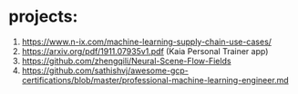 # projects:
1. https://www.n-ix.com/machine-learning-supply-chain-use-cases/
2. https://arxiv.org/pdf/1911.07935v1.pdf (Kaia Personal Trainer app)
3. https://github.com/zhengqili/Neural-Scene-Flow-Fields
4. https://github.com/sathishvj/awesome-gcp-certifications/blob/master/professional-machine-learning-engineer.md

